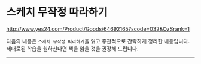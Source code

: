 # 스케치 무작정 따라하기

http://www.yes24.com/Product/Goods/64692165?scode=032&OzSrank=1

다음의 내용은 `스케치 무작정 따라하기`을 읽고 주관적으로 간략하게 정리한 내용입니다. 제대로된 학습을 원하신다면 책을 읽을 것을 권장해 드립니다.

---
